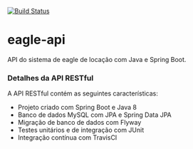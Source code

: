 [![Build Status](https://travis-ci.org/jgilsonsi/eagle-api.svg?branch=master)](https://travis-ci.org/jgilsonsi/eagle-api)

# eagle-api
API do sistema de eagle de locação com Java e Spring Boot.

### Detalhes da API RESTful
A API RESTful contém as seguintes características:  
* Projeto criado com Spring Boot e Java 8
* Banco de dados MySQL com JPA e Spring Data JPA
* Migração de banco de dados com Flyway
* Testes unitários e de integração com JUnit
* Integração contínua com TravisCI
